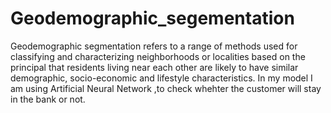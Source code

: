 # Geodemographic_segementation
Geodemographic segmentation refers to a range of methods used for classifying and characterizing neighborhoods or localities based on the principal that residents living near each other are likely to have similar demographic, socio-economic and lifestyle characteristics.
In my model I am using Artificial Neural Network ,to check whehter the customer will stay in the bank or not.
